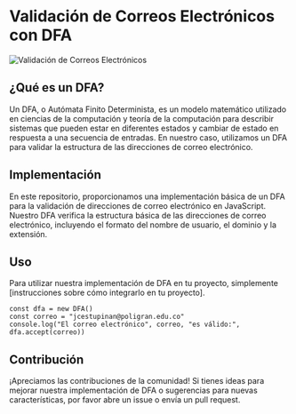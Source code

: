 # Validación de Correos Electrónicos con DFA

![Validación de Correos Electrónicos](https://www.poli.edu.co/sites/default/files/styles/institutional_hero/public/imagen-identidad-institucional-b.jpg?itok=hKMeqUPD)

## ¿Qué es un DFA?

Un DFA, o Autómata Finito Determinista, es un modelo matemático utilizado en ciencias de la computación y teoría de la computación para describir sistemas que pueden estar en diferentes estados y cambiar de estado en respuesta a una secuencia de entradas. En nuestro caso, utilizamos un DFA para validar la estructura de las direcciones de correo electrónico.

## Implementación

En este repositorio, proporcionamos una implementación básica de un DFA para la validación de direcciones de correo electrónico en JavaScript. Nuestro DFA verifica la estructura básica de las direcciones de correo electrónico, incluyendo el formato del nombre de usuario, el dominio y la extensión.

## Uso

Para utilizar nuestra implementación de DFA en tu proyecto, simplemente [instrucciones sobre cómo integrarlo en tu proyecto].

```
const dfa = new DFA()
const correo = "jcestupinan@poligran.edu.co"
console.log("El correo electrónico", correo, "es válido:", dfa.accept(correo))
```

## Contribución

¡Apreciamos las contribuciones de la comunidad! Si tienes ideas para mejorar nuestra implementación de DFA o sugerencias para nuevas características, por favor abre un issue o envía un pull request.
